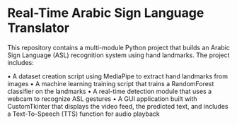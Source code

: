 # Real-Time Arabic Sign Language Translator

This repository contains a multi-module Python project that builds an Arabic Sign Language (ASL) recognition system using hand landmarks. The project includes:

• A dataset creation script using MediaPipe to extract hand landmarks from images
• A machine learning training script that trains a RandomForest classifier on the landmarks
• A real-time detection module that uses a webcam to recognize ASL gestures
• A GUI application built with CustomTkinter that displays the video feed, the predicted text, and includes a Text-To-Speech (TTS) function for audio playback
